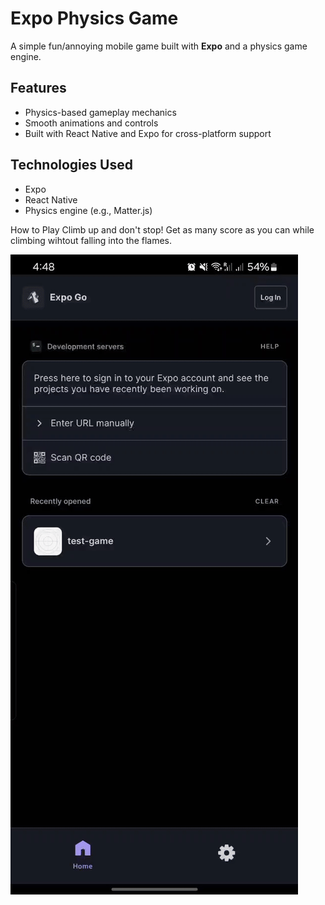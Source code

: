 # Expo Physics Game

A simple fun/annoying mobile game built with **Expo** and a physics game engine.

## Features

- Physics-based gameplay mechanics
- Smooth animations and controls
- Built with React Native and Expo for cross-platform support

## Technologies Used

- Expo
- React Native
- Physics engine (e.g., Matter.js)

How to Play
Climb up and don't stop! Get as many score as you can while climbing wihtout falling into the flames.


![Game Demo](./demo.gif)
